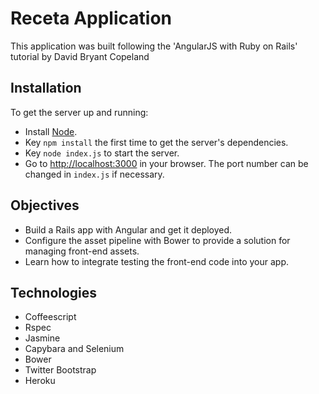 # Receta Application
This application was built following the 'AngularJS with Ruby on Rails' tutorial by David Bryant Copeland


## Installation

To get the server up and running:

* Install [Node](http://nodejs.org).
* Key `npm install` the first time to get the server's dependencies.
* Key `node index.js` to start the server.
* Go to [http://localhost:3000](http://localhost:3000) in your browser. The port number can be changed in `index.js` if necessary.

## Objectives

* Build a Rails app with Angular and get it deployed.
* Configure the asset pipeline with Bower to provide a solution for managing front-end assets.
* Learn how to integrate testing the front-end code into your app.

## Technologies

* Coffeescript
* Rspec
* Jasmine
* Capybara and Selenium
* Bower
* Twitter Bootstrap
* Heroku
